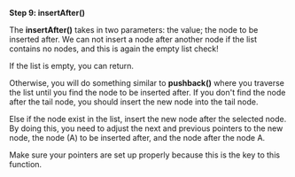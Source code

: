 <!--title={Inserting Items After another Item}--> 

<!--badges={Algorithms:2,Python:1}-->

<!--concepts={Inserting Into a Linked List}-->

**Step 9: insertAfter()**

The **insertAfter()** takes in two parameters: the value; the node to be inserted after. We can not insert a node after another node if the list contains no nodes, and this is again the empty list check!

If the list is empty, you can return.

Otherwise, you will do something similar to **pushback()** where you traverse the list until you find the node to be inserted after. If you don't find the node after the tail node, you should insert the new node into the tail node.

Else if the node exist in the list, insert the new node after the selected node. By doing this, you need to adjust the next and previous pointers to the new node, the node (A) to be inserted after, and the node after the node A.

Make sure your pointers are set up properly because this is the key to this function.
